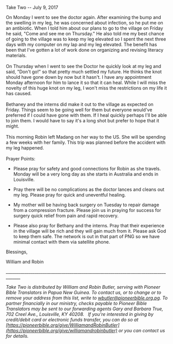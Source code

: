Take Two -- July 9, 2017

On Monday I went to see the doctor again. After examining the bump and
the swelling in my leg, he was concerned about infection, so he put me
on an antibiotic. When I told him about our plans to go to the village
on Friday he said, \"Come and see me on Thursday.\" He also told me my
best chance of going to the village was to keep my leg elevated so I
spent the next three days with my computer on my lap and my leg
elevated. The benefit has been that I\'ve gotten a lot of work done on
organizing and revising literacy materials.\
\
On Thursday when I went to see the Doctor he quickly look at my leg and
said, \"Don\'t go!\" so that pretty much settled my future. He thinks
the knot should have gone down by now but it hasn\'t. I have any
appointment Monday afternoon for him to lance it so that it can heal.
While I will miss the novelty of this huge knot on my leg, I won\'t miss
the restrictions on my life it has caused.\
\
Bethaney and the interns did make it out to the village as expected on
Friday. Things seem to be going well for them but everyone would\'ve
preferred if I could have gone with them. If I heal quickly perhaps
I\'ll be able to join them. I would have to say it\'s a long shot but
prefer to hope that it might.\
\
This morning Robin left Madang on her way to the US. She will be
spending a few weeks with her family. This trip was planned before the
accident with my leg happened.\
\
Prayer Points:

-   Please pray for safety and good connections for Robin as she
    travels. Monday will be a very long day as she starts in Australia
    and ends in Louisville.

-   Pray there will be no complications as the doctor lances and cleans
    out my leg. Please pray for quick and uneventful healing.

-   My mother will be having back surgery on Tuesday to repair damage
    from a compression fracture. Please join us in praying for success
    for surgery quick relief from pain and rapid recovery.

-   Please also pray for Bethany and the interns. Pray that their
    experience in the village will be rich and they will gain much from
    it. Please ask God to keep them safe. The network is out in that
    part of PNG so we have minimal contact with them via satellite
    phone.

Blessings,

William and Robin

\_\_\_\_\_\_\_\_\_\_\_\_\_\_\_\_\_\_\_\_\_\_\_\_\_\_\_\_\_\_\_\_\_\_\_\_\_\_\_\_\_\_\_\_\_\_\_\_\_\_\_\_\_\_\_\_\_\_\_\_\_\_\_\_\_\_\_\_\_\_\_\_\_\_\_\_\_\_\_\_\_\_\_\_\_

*Take Two is distributed by William and Robin Butler, serving with
Pioneer Bible Translators in Papua New Guinea. To contact us, or to
change or to remove your address from this list, write to
<wbutler@pioneerbible.org.pg>. To partner financially in our ministry,
checks payable to Pioneer Bible Translators may be sent to our
forwarding agents Gary and Barbara True, 702 Creel Ave., Louisville, KY
40208.   If you're interested in giving by credit/debit card or
electronic funds transfer, you can do so at
[https://pioneerbible.org/give/WilliamandRobinButler](https://pioneerbible.org/give/williamandrobinbutler)
or you can contact us for details.*
